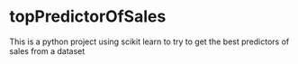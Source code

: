 # topPredictorOfSales
This is a python project using scikit learn to try to get the best predictors of sales from a dataset
